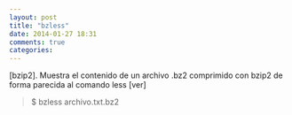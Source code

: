 ```yaml
---
layout: post
title: "bzless"
date: 2014-01-27 18:31
comments: true
categories: 
---
```

[bzip2]. Muestra el contenido de un archivo .bz2 comprimido con bzip2 de forma parecida al comando less [ver]

>$ bzless archivo.txt.bz2

